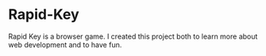 # Rapid-Key
Rapid Key is a browser game. I created this project both to learn more about web development and to have fun.
